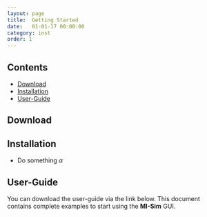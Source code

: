 ```yaml
---
layout: page
title:  Getting Started
date:   01-01-17 00:00:00
category: inst
order: 1
---
```


## Contents

* [Download](#Download)
* [Installation](#Installation)
* [User-Guide](#usg)

## <a name="Download"></a>Download
 
## <a name="Installation"></a>Installation

* Do something $\alpha$

## <a name="usg"></a>User-Guide

You can download the user-guide via the link below. This document contains complete examples to start using the **MI-Sim** GUI.
        


